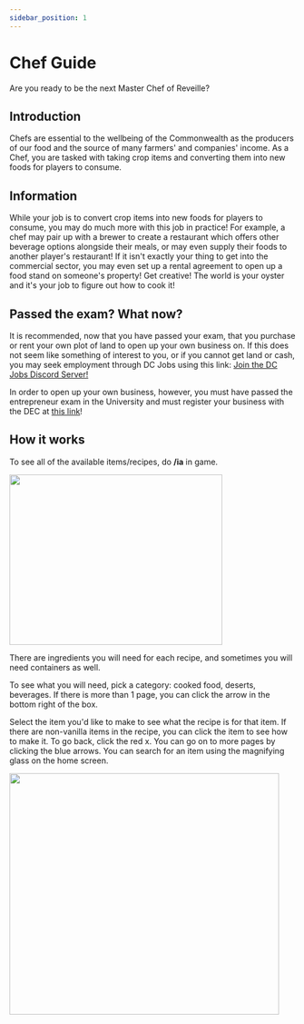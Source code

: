 ```yaml
---
sidebar_position: 1
---
```


# Chef Guide
Are you ready to be the next Master Chef of Reveille?

## Introduction
Chefs are essential to the wellbeing of the Commonwealth as the producers of our food and the source of many farmers' and companies' income. As a Chef, you are tasked with taking crop items and converting them into new foods for players to consume.

## Information
While your job is to convert crop items into new foods for players to consume, you may do much more with this job in practice! For example, a chef may pair up with a brewer to create a restaurant which offers other beverage options alongside their meals, or may even supply their foods to another player's restaurant! If it isn't exactly your thing to get into the commercial sector, you may even set up a rental agreement to open up a food stand on someone's property! Get creative! The world is your oyster and it's your job to figure out how to cook it!

## Passed the exam? What now?
It is recommended, now that you have passed your exam, that you purchase or rent your own plot of land to open up your own business on. If this does not seem like something of interest to you, or if you cannot get land or cash, you may seek employment through DC Jobs using this link: [Join the DC Jobs Discord Server!](https://discord.com/invite/KBsatGF45q)

In order to open up your own business, however, you must have passed the entrepreneur exam in the University and must register your business with the DEC at [this link](https://discord.com/invite/KBsatGF45q)!

## How it works
To see all of the available items/recipes, do **/ia** in game.

<img src="https://i.imgur.com/wGbjfyJ.png" width="375" height="300">

There are ingredients you will need for each recipe, and sometimes you will need containers as well.

To see what you will need, pick a category: cooked food, deserts, beverages. If there is more than 1 page, you can click the arrow in the bottom right of the box.

Select the item you'd like to make to see what the recipe is for that item. If there are non-vanilla items in the recipe, you can click the item to see how to make it. To go back, click the red x. You can go on to more pages by clicking the blue arrows. You can search for an item using the magnifying glass on the home screen.

<img src="https://i.imgur.com/8h5ONyN.gif" width="475" height="425">





